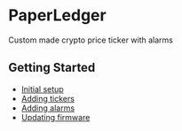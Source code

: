 # PaperLedger

Custom made crypto price ticker with alarms

## Getting Started

* [Initial setup](./docs/setup.md "Initial setup")
* [Adding tickers](./docs/add_tickers.md "Adding tickers")
* [Adding alarms](./docs/add_alarms.md "Adding alarms")
* [Updating firmware](./docs/update_firmware.md "Updating firmware")
